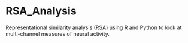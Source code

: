 # RSA_Analysis
Representational similarity analysis (RSA) using R and Python to look at multi-channel measures of neural activity.
